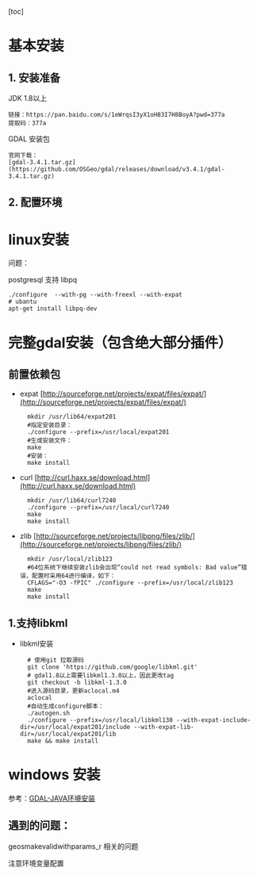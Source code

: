 [toc]
# 基本安装
## 1. 安装准备

JDK 1.8以上
    
    链接：https://pan.baidu.com/s/1eWrqsI3yX1oH83I7H8BoyA?pwd=377a 
    提取码：377a 
    
GDAL 安装包

    官网下载：
    [gdal-3.4.1.tar.gz](https://github.com/OSGeo/gdal/releases/download/v3.4.1/gdal-3.4.1.tar.gz)
    
##  2. 配置环境


# linux安装

问题：

postgresql 支持
libpq

    ./configure  --with-pg --with-freexl --with-expat
    # ubantu
    apt-get install libpq-dev
    


# 完整gdal安装（包含绝大部分插件）

## 前置依赖包

* expat [http://sourceforge.net/projects/expat/files/expat/](http://sourceforge.net/projects/expat/files/expat/)

        mkdir /usr/lib64/expat201
        #指定安装目录：
        ./configure --prefix=/usr/local/expat201
        #生成安装文件：
        make
        #安装：
        make install
* curl [http://curl.haxx.se/download.html](http://curl.haxx.se/download.html)

        mkdir /usr/lib64/curl7240
        ./configure --prefix=/usr/local/curl7240
        make
        make install
* zlib [http://sourceforge.net/projects/libpng/files/zlib/](http://sourceforge.net/projects/libpng/files/zlib/)

        mkdir /usr/local/zlib123
        #64位系统下继续安装zlib会出现“could not read symbols: Bad value”错误，配置时采用64进行编译，如下：
        CFLAGS="-O3 -fPIC" ./configure --prefix=/usr/local/zlib123
        make
        make install

## 1.支持libkml

* libkml安装

        # 使用git 拉取源码
        git clone 'https://github.com/google/libkml.git'
        # gdal1.8以上需要libkml1.3.0以上，因此更改tag 
        git checkout -b libkml-1.3.0
        #进入源码目录，更新aclocal.m4
        aclocal
        #自动生成configure脚本：
        ./autogen.sh
        ./configure --prefix=/usr/local/libkml130 --with-expat-include-dir=/usr/local/expat201/include --with-expat-lib-dir=/usr/local/expat201/lib
        make && make install

        




# windows 安装

参考：[GDAL-JAVA环境安装](https://blog.csdn.net/qq_34281865/article/details/124933348)

## 遇到的问题：
geosmakevalidwithparams_r 相关的问题

注意环境变量配置